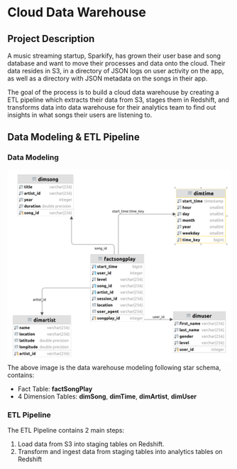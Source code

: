 # Cloud Data Warehouse

## Project Description
A music streaming startup, Sparkify, has grown their user
base and song database and want to move their processes
and data onto the cloud. Their data resides in S3, in
a directory of JSON logs on user activity on the app,
as well as a directory with JSON metadata on the songs in their app.


The goal of the process is to build a cloud data warehouse by creating 
a ETL pipeline which extracts their data from S3, stages them in Redshift,
and transforms data into data warehouse
for their analytics team to find out insights in what songs their users are listening to.

## Data Modeling & ETL Pipeline
### Data Modeling

![Data Modeling](./dwh_modeling.png)
The above image is the data warehouse modeling following star schema, contains:
- Fact Table: **factSongPlay**
- 4 Dimension Tables: **dimSong**, **dimTime**, **dimArtist**, **dimUser**

### ETL Pipeline
The ETL Pipeline contains 2 main steps:
1. Load data from S3 into staging tables on Redshift.
2. Transform and ingest data from staging tables into analytics tables on Redshift